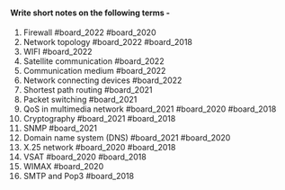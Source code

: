 #### Write  short notes on the following  terms -
1. Firewall #board_2022 #board_2020 
2. Network topology #board_2022 #board_2018 
3. WIFI #board_2022 
4. Satellite communication #board_2022 
5. Communication medium #board_2022 
6. Network connecting devices #board_2022 
7. Shortest path routing #board_2021 
8. Packet switching #board_2021 
9. QoS in multimedia network #board_2021 #board_2020 #board_2018 
10. Cryptography #board_2021 #board_2018 
11. SNMP #board_2021 
12. Domain name system (DNS) #board_2021 #board_2020 
13. X.25 network #board_2020 #board_2018 
14. VSAT #board_2020 #board_2018 
15. WIMAX #board_2020 
16. SMTP and Pop3 #board_2018 